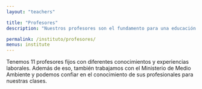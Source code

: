 ```yaml
---
layout: "teachers"

title: "Profesores"
description: "Nuestros profesores son el fundamento para una educación sostenible"

permalink: /instituto/profesores/
menus: institute
---
```


Tenemos 11 profesores fijos con diferentes conocimientos y experiencias laborales.
Además de eso, también trabajamos con el Ministerio de Medio Ambiente y podemos confiar en el conocimiento de sus profesionales para nuestras clases.